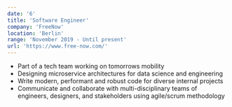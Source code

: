 ```yaml
---
date: '6'
title: 'Software Engineer'
company: 'FreeNow'
location: 'Berlin'
range: 'November 2019 - Until present'
url: 'https://www.free-now.com/'
---
```


- Part of a tech team working on tomorrows mobility
- Designing microservice architectures for data science and engineering
- Write modern, performant and robust code for diverse internal projects
- Communicate and collaborate with multi-disciplinary teams of engineers, designers, and stakeholders using agile/scrum methodology
